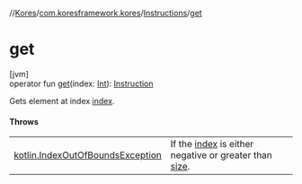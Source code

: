 //[Kores](../../../index.md)/[com.koresframework.kores](../index.md)/[Instructions](index.md)/[get](get.md)

# get

[jvm]\
operator fun [get](get.md)(index: [Int](https://kotlinlang.org/api/latest/jvm/stdlib/kotlin/-int/index.html)): [Instruction](../-instruction/index.md)

Gets element at index [index](get.md).

#### Throws

| | |
|---|---|
| [kotlin.IndexOutOfBoundsException](https://kotlinlang.org/api/latest/jvm/stdlib/kotlin/-index-out-of-bounds-exception/index.html) | If the [index](get.md) is either negative or greater than [size](size.md). |
